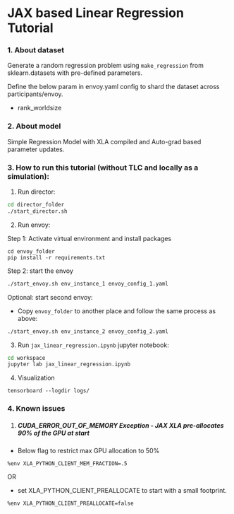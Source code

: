# JAX based Linear Regression Tutorial

### 1. About dataset

Generate a random regression problem using `make_regression` from sklearn.datasets with pre-defined parameters.

Define the below param in envoy.yaml config to shard the dataset across participants/envoy.
- rank_worldsize


### 2. About model

Simple Regression Model with XLA compiled and Auto-grad based parameter updates.


### 3. How to run this tutorial (without TLC and locally as a simulation):

1. Run director:

```sh
cd director_folder
./start_director.sh
```

2. Run envoy:

Step 1: Activate virtual environment and install packages
```
cd envoy_folder
pip install -r requirements.txt
```
Step 2: start the envoy
```sh
./start_envoy.sh env_instance_1 envoy_config_1.yaml
```

Optional: start second envoy:

- Copy `envoy_folder` to another place and follow the same process as above:

```sh
./start_envoy.sh env_instance_2 envoy_config_2.yaml
```

3. Run `jax_linear_regression.ipynb` jupyter notebook:

```sh
cd workspace
jupyter lab jax_linear_regression.ipynb
```

4. Visualization

```
tensorboard --logdir logs/
```


### 4. Known issues

1. ##### CUDA_ERROR_OUT_OF_MEMORY Exception - JAX XLA pre-allocates 90% of the GPU at start

- Below flag to restrict max GPU allocation to 50%
```
%env XLA_PYTHON_CLIENT_MEM_FRACTION=.5
```
OR

- set XLA_PYTHON_CLIENT_PREALLOCATE to start with a small footprint.
```
%env XLA_PYTHON_CLIENT_PREALLOCATE=false
```
